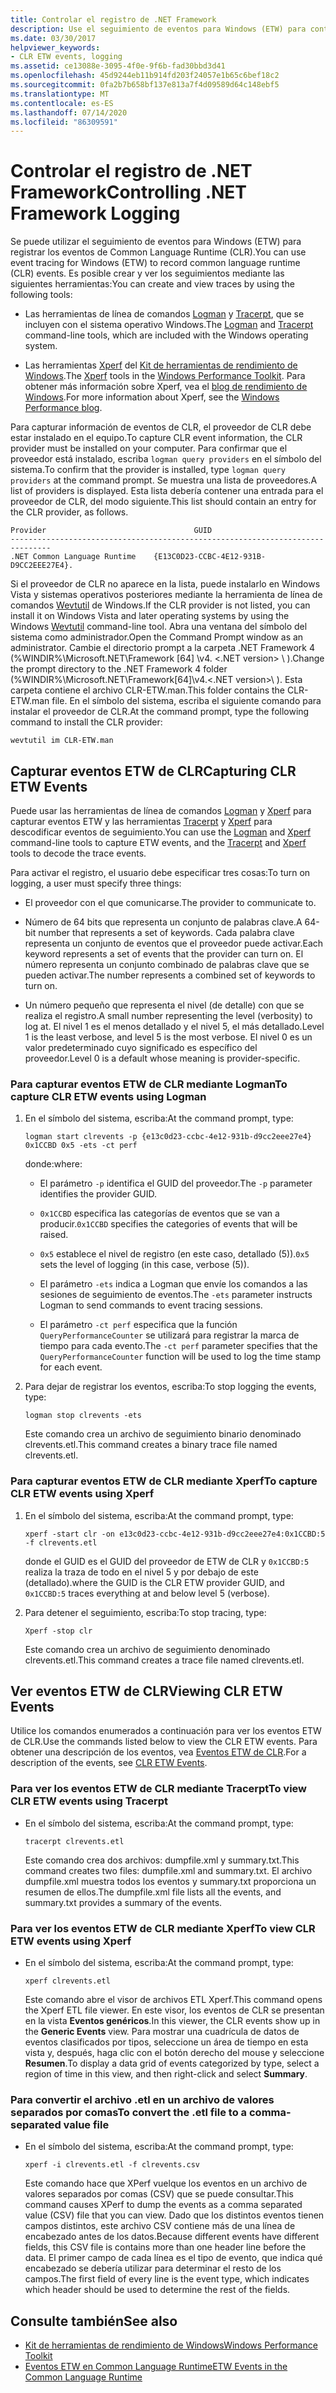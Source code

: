 ```yaml
---
title: Controlar el registro de .NET Framework
description: Use el seguimiento de eventos para Windows (ETW) para controlar los eventos de registro y Common Language Runtime de registros de .NET (CLR). Use herramientas como Logman, tracerpt y Xperf.
ms.date: 03/30/2017
helpviewer_keywords:
- CLR ETW events, logging
ms.assetid: ce13088e-3095-4f0e-9f6b-fad30bbd3d41
ms.openlocfilehash: 45d9244eb11b914fd203f24057e1b65c6bef18c2
ms.sourcegitcommit: 0fa2b7b658bf137e813a7f4d09589d64c148ebf5
ms.translationtype: MT
ms.contentlocale: es-ES
ms.lasthandoff: 07/14/2020
ms.locfileid: "86309591"
---
```

# <a name="controlling-net-framework-logging"></a><span data-ttu-id="389ef-104">Controlar el registro de .NET Framework</span><span class="sxs-lookup"><span data-stu-id="389ef-104">Controlling .NET Framework Logging</span></span>

<span data-ttu-id="389ef-105">Se puede utilizar el seguimiento de eventos para Windows (ETW) para registrar los eventos de Common Language Runtime (CLR).</span><span class="sxs-lookup"><span data-stu-id="389ef-105">You can use event tracing for Windows (ETW) to record common language runtime (CLR) events.</span></span> <span data-ttu-id="389ef-106">Es posible crear y ver los seguimientos mediante las siguientes herramientas:</span><span class="sxs-lookup"><span data-stu-id="389ef-106">You can create and view traces by using the following tools:</span></span>

- <span data-ttu-id="389ef-107">Las herramientas de línea de comandos [Logman](/windows-server/administration/windows-commands/logman) y [Tracerpt](/windows-server/administration/windows-commands/tracerpt_1), que se incluyen con el sistema operativo Windows.</span><span class="sxs-lookup"><span data-stu-id="389ef-107">The [Logman](/windows-server/administration/windows-commands/logman) and [Tracerpt](/windows-server/administration/windows-commands/tracerpt_1) command-line tools, which are included with the Windows operating system.</span></span>

- <span data-ttu-id="389ef-108">Las herramientas [Xperf](/windows-hardware/test/wpt/xperf-command-line-reference) del [Kit de herramientas de rendimiento de Windows](/windows-hardware/test/wpt/).</span><span class="sxs-lookup"><span data-stu-id="389ef-108">The [Xperf](/windows-hardware/test/wpt/xperf-command-line-reference) tools in the [Windows Performance Toolkit](/windows-hardware/test/wpt/).</span></span> <span data-ttu-id="389ef-109">Para obtener más información sobre Xperf, vea el [blog de rendimiento de Windows](https://docs.microsoft.com/archive/blogs/pigscanfly/).</span><span class="sxs-lookup"><span data-stu-id="389ef-109">For more information about Xperf, see the [Windows Performance blog](https://docs.microsoft.com/archive/blogs/pigscanfly/).</span></span>

<span data-ttu-id="389ef-110">Para capturar información de eventos de CLR, el proveedor de CLR debe estar instalado en el equipo.</span><span class="sxs-lookup"><span data-stu-id="389ef-110">To capture CLR event information, the CLR provider must be installed on your computer.</span></span> <span data-ttu-id="389ef-111">Para confirmar que el proveedor está instalado, escriba `logman query providers` en el símbolo del sistema.</span><span class="sxs-lookup"><span data-stu-id="389ef-111">To confirm that the provider is installed, type `logman query providers` at the command prompt.</span></span> <span data-ttu-id="389ef-112">Se muestra una lista de proveedores.</span><span class="sxs-lookup"><span data-stu-id="389ef-112">A list of providers is displayed.</span></span> <span data-ttu-id="389ef-113">Esta lista debería contener una entrada para el proveedor de CLR, del modo siguiente.</span><span class="sxs-lookup"><span data-stu-id="389ef-113">This list should contain an entry for the CLR provider, as follows.</span></span>

```output
Provider                                 GUID
-------------------------------------------------------------------------------
.NET Common Language Runtime    {E13C0D23-CCBC-4E12-931B-D9CC2EEE27E4}.
```

<span data-ttu-id="389ef-114">Si el proveedor de CLR no aparece en la lista, puede instalarlo en Windows Vista y sistemas operativos posteriores mediante la herramienta de línea de comandos [Wevtutil](/windows-server/administration/windows-commands/wevtutil) de Windows.</span><span class="sxs-lookup"><span data-stu-id="389ef-114">If the CLR provider is not listed, you can install it on Windows Vista and later operating systems by using the Windows [Wevtutil](/windows-server/administration/windows-commands/wevtutil) command-line tool.</span></span> <span data-ttu-id="389ef-115">Abra una ventana del símbolo del sistema como administrador.</span><span class="sxs-lookup"><span data-stu-id="389ef-115">Open the Command Prompt window as an administrator.</span></span> <span data-ttu-id="389ef-116">Cambie el directorio prompt a la carpeta .NET Framework 4 (%WINDIR%\Microsoft.NET\Framework [64] \v4. \<.NET version> \ ).</span><span class="sxs-lookup"><span data-stu-id="389ef-116">Change the prompt directory to the .NET Framework 4 folder (%WINDIR%\Microsoft.NET\Framework[64]\v4.\<.NET version>\ ).</span></span> <span data-ttu-id="389ef-117">Esta carpeta contiene el archivo CLR-ETW.man.</span><span class="sxs-lookup"><span data-stu-id="389ef-117">This folder contains the CLR-ETW.man file.</span></span> <span data-ttu-id="389ef-118">En el símbolo del sistema, escriba el siguiente comando para instalar el proveedor de CLR.</span><span class="sxs-lookup"><span data-stu-id="389ef-118">At the command prompt, type the following command to install the CLR provider:</span></span>

`wevtutil im CLR-ETW.man`

## <a name="capturing-clr-etw-events"></a><span data-ttu-id="389ef-119">Capturar eventos ETW de CLR</span><span class="sxs-lookup"><span data-stu-id="389ef-119">Capturing CLR ETW Events</span></span>

<span data-ttu-id="389ef-120">Puede usar las herramientas de línea de comandos [Logman](/windows-server/administration/windows-commands/logman) y [Xperf](/windows-hardware/test/wpt/xperf-command-line-reference) para capturar eventos ETW y las herramientas [Tracerpt](/windows-server/administration/windows-commands/tracerpt_1) y [Xperf](/windows-hardware/test/wpt/xperf-command-line-reference) para descodificar eventos de seguimiento.</span><span class="sxs-lookup"><span data-stu-id="389ef-120">You can use the [Logman](/windows-server/administration/windows-commands/logman) and [Xperf](/windows-hardware/test/wpt/xperf-command-line-reference) command-line tools to capture ETW events, and the [Tracerpt](/windows-server/administration/windows-commands/tracerpt_1) and [Xperf](/windows-hardware/test/wpt/xperf-command-line-reference) tools to decode the trace events.</span></span>

<span data-ttu-id="389ef-121">Para activar el registro, el usuario debe especificar tres cosas:</span><span class="sxs-lookup"><span data-stu-id="389ef-121">To turn on logging, a user must specify three things:</span></span>

- <span data-ttu-id="389ef-122">El proveedor con el que comunicarse.</span><span class="sxs-lookup"><span data-stu-id="389ef-122">The provider to communicate to.</span></span>

- <span data-ttu-id="389ef-123">Número de 64 bits que representa un conjunto de palabras clave.</span><span class="sxs-lookup"><span data-stu-id="389ef-123">A 64-bit number that represents a set of keywords.</span></span> <span data-ttu-id="389ef-124">Cada palabra clave representa un conjunto de eventos que el proveedor puede activar.</span><span class="sxs-lookup"><span data-stu-id="389ef-124">Each keyword represents a set of events that the provider can turn on.</span></span> <span data-ttu-id="389ef-125">El número representa un conjunto combinado de palabras clave que se pueden activar.</span><span class="sxs-lookup"><span data-stu-id="389ef-125">The number represents a combined set of keywords to turn on.</span></span>

- <span data-ttu-id="389ef-126">Un número pequeño que representa el nivel (de detalle) con que se realiza el registro.</span><span class="sxs-lookup"><span data-stu-id="389ef-126">A small number representing the level (verbosity) to log at.</span></span> <span data-ttu-id="389ef-127">El nivel 1 es el menos detallado y el nivel 5, el más detallado.</span><span class="sxs-lookup"><span data-stu-id="389ef-127">Level 1 is the least verbose, and level 5 is the most verbose.</span></span> <span data-ttu-id="389ef-128">El nivel 0 es un valor predeterminado cuyo significado es específico del proveedor.</span><span class="sxs-lookup"><span data-stu-id="389ef-128">Level 0 is a default whose meaning is provider-specific.</span></span>

### <a name="to-capture-clr-etw-events-using-logman"></a><span data-ttu-id="389ef-129">Para capturar eventos ETW de CLR mediante Logman</span><span class="sxs-lookup"><span data-stu-id="389ef-129">To capture CLR ETW events using Logman</span></span>

1. <span data-ttu-id="389ef-130">En el símbolo del sistema, escriba:</span><span class="sxs-lookup"><span data-stu-id="389ef-130">At the command prompt, type:</span></span>

     `logman start clrevents -p {e13c0d23-ccbc-4e12-931b-d9cc2eee27e4} 0x1CCBD 0x5 -ets -ct perf`

     <span data-ttu-id="389ef-131">donde:</span><span class="sxs-lookup"><span data-stu-id="389ef-131">where:</span></span>

    - <span data-ttu-id="389ef-132">El parámetro `-p` identifica el GUID del proveedor.</span><span class="sxs-lookup"><span data-stu-id="389ef-132">The `-p` parameter identifies the provider GUID.</span></span>

    - <span data-ttu-id="389ef-133">`0x1CCBD` especifica las categorías de eventos que se van a producir.</span><span class="sxs-lookup"><span data-stu-id="389ef-133">`0x1CCBD` specifies the categories of events that will be raised.</span></span>

    - <span data-ttu-id="389ef-134">`0x5` establece el nivel de registro (en este caso, detallado (5)).</span><span class="sxs-lookup"><span data-stu-id="389ef-134">`0x5` sets the level of logging (in this case, verbose (5)).</span></span>

    - <span data-ttu-id="389ef-135">El parámetro `-ets` indica a Logman que envíe los comandos a las sesiones de seguimiento de eventos.</span><span class="sxs-lookup"><span data-stu-id="389ef-135">The `-ets` parameter instructs Logman to send commands to event tracing sessions.</span></span>

    - <span data-ttu-id="389ef-136">El parámetro `-ct perf` especifica que la función `QueryPerformanceCounter` se utilizará para registrar la marca de tiempo para cada evento.</span><span class="sxs-lookup"><span data-stu-id="389ef-136">The `-ct perf` parameter specifies that the `QueryPerformanceCounter` function will be used to log the time stamp for each event.</span></span>

2. <span data-ttu-id="389ef-137">Para dejar de registrar los eventos, escriba:</span><span class="sxs-lookup"><span data-stu-id="389ef-137">To stop logging the events, type:</span></span>

     `logman stop clrevents -ets`

     <span data-ttu-id="389ef-138">Este comando crea un archivo de seguimiento binario denominado clrevents.etl.</span><span class="sxs-lookup"><span data-stu-id="389ef-138">This command creates a binary trace file named clrevents.etl.</span></span>

### <a name="to-capture-clr-etw-events-using-xperf"></a><span data-ttu-id="389ef-139">Para capturar eventos ETW de CLR mediante Xperf</span><span class="sxs-lookup"><span data-stu-id="389ef-139">To capture CLR ETW events using Xperf</span></span>

1. <span data-ttu-id="389ef-140">En el símbolo del sistema, escriba:</span><span class="sxs-lookup"><span data-stu-id="389ef-140">At the command prompt, type:</span></span>

     `xperf -start clr -on e13c0d23-ccbc-4e12-931b-d9cc2eee27e4:0x1CCBD:5 -f clrevents.etl`

     <span data-ttu-id="389ef-141">donde el GUID es el GUID del proveedor de ETW de CLR y `0x1CCBD:5` realiza la traza de todo en el nivel 5 y por debajo de este (detallado).</span><span class="sxs-lookup"><span data-stu-id="389ef-141">where the GUID is the CLR ETW provider GUID, and `0x1CCBD:5` traces everything at and below level 5 (verbose).</span></span>

2. <span data-ttu-id="389ef-142">Para detener el seguimiento, escriba:</span><span class="sxs-lookup"><span data-stu-id="389ef-142">To stop tracing, type:</span></span>

     `Xperf -stop clr`

     <span data-ttu-id="389ef-143">Este comando crea un archivo de seguimiento denominado clrevents.etl.</span><span class="sxs-lookup"><span data-stu-id="389ef-143">This command creates a trace file named clrevents.etl.</span></span>

## <a name="viewing-clr-etw-events"></a><span data-ttu-id="389ef-144">Ver eventos ETW de CLR</span><span class="sxs-lookup"><span data-stu-id="389ef-144">Viewing CLR ETW Events</span></span>

<span data-ttu-id="389ef-145">Utilice los comandos enumerados a continuación para ver los eventos ETW de CLR.</span><span class="sxs-lookup"><span data-stu-id="389ef-145">Use the commands listed below to view the CLR ETW events.</span></span> <span data-ttu-id="389ef-146">Para obtener una descripción de los eventos, vea [Eventos ETW de CLR](clr-etw-events.md).</span><span class="sxs-lookup"><span data-stu-id="389ef-146">For a description of the events, see [CLR ETW Events](clr-etw-events.md).</span></span>

### <a name="to-view-clr-etw-events-using-tracerpt"></a><span data-ttu-id="389ef-147">Para ver los eventos ETW de CLR mediante Tracerpt</span><span class="sxs-lookup"><span data-stu-id="389ef-147">To view CLR ETW events using Tracerpt</span></span>

- <span data-ttu-id="389ef-148">En el símbolo del sistema, escriba:</span><span class="sxs-lookup"><span data-stu-id="389ef-148">At the command prompt, type:</span></span>

     `tracerpt clrevents.etl`

     <span data-ttu-id="389ef-149">Este comando crea dos archivos: dumpfile.xml y summary.txt.</span><span class="sxs-lookup"><span data-stu-id="389ef-149">This command creates two files: dumpfile.xml and summary.txt.</span></span> <span data-ttu-id="389ef-150">El archivo dumpfile.xml muestra todos los eventos y summary.txt proporciona un resumen de ellos.</span><span class="sxs-lookup"><span data-stu-id="389ef-150">The dumpfile.xml file lists all the events, and summary.txt provides a summary of the events.</span></span>

### <a name="to-view-clr-etw-events-using-xperf"></a><span data-ttu-id="389ef-151">Para ver los eventos ETW de CLR mediante Xperf</span><span class="sxs-lookup"><span data-stu-id="389ef-151">To view CLR ETW events using Xperf</span></span>

- <span data-ttu-id="389ef-152">En el símbolo del sistema, escriba:</span><span class="sxs-lookup"><span data-stu-id="389ef-152">At the command prompt, type:</span></span>

     `xperf clrevents.etl`

     <span data-ttu-id="389ef-153">Este comando abre el visor de archivos ETL Xperf.</span><span class="sxs-lookup"><span data-stu-id="389ef-153">This command opens the Xperf ETL file viewer.</span></span> <span data-ttu-id="389ef-154">En este visor, los eventos de CLR se presentan en la vista **Eventos genéricos**.</span><span class="sxs-lookup"><span data-stu-id="389ef-154">In this viewer, the CLR events show up in the **Generic Events** view.</span></span> <span data-ttu-id="389ef-155">Para mostrar una cuadrícula de datos de eventos clasificados por tipos, seleccione un área de tiempo en esta vista y, después, haga clic con el botón derecho del mouse y seleccione **Resumen**.</span><span class="sxs-lookup"><span data-stu-id="389ef-155">To display a data grid of events categorized by type, select a region of time in this view, and then right-click and select **Summary**.</span></span>

### <a name="to-convert-the-etl-file-to-a-comma-separated-value-file"></a><span data-ttu-id="389ef-156">Para convertir el archivo .etl en un archivo de valores separados por comas</span><span class="sxs-lookup"><span data-stu-id="389ef-156">To convert the .etl file to a comma-separated value file</span></span>

- <span data-ttu-id="389ef-157">En el símbolo del sistema, escriba:</span><span class="sxs-lookup"><span data-stu-id="389ef-157">At the command prompt, type:</span></span>

     `xperf -i clrevents.etl -f clrevents.csv`

     <span data-ttu-id="389ef-158">Este comando hace que XPerf vuelque los eventos en un archivo de valores separados por comas (CSV) que se puede consultar.</span><span class="sxs-lookup"><span data-stu-id="389ef-158">This command causes XPerf to dump the events as a comma separated value (CSV) file that you can view.</span></span> <span data-ttu-id="389ef-159">Dado que los distintos eventos tienen campos distintos, este archivo CSV contiene más de una línea de encabezado antes de los datos.</span><span class="sxs-lookup"><span data-stu-id="389ef-159">Because different events have different fields, this CSV file is contains more than one header line before the data.</span></span> <span data-ttu-id="389ef-160">El primer campo de cada línea es el tipo de evento, que indica qué encabezado se debería utilizar para determinar el resto de los campos.</span><span class="sxs-lookup"><span data-stu-id="389ef-160">The first field of every line is the event type, which indicates which header should be used to determine the rest of the fields.</span></span>

## <a name="see-also"></a><span data-ttu-id="389ef-161">Consulte también</span><span class="sxs-lookup"><span data-stu-id="389ef-161">See also</span></span>

- [<span data-ttu-id="389ef-162">Kit de herramientas de rendimiento de Windows</span><span class="sxs-lookup"><span data-stu-id="389ef-162">Windows Performance Toolkit</span></span>](/windows-hardware/test/wpt/)
- [<span data-ttu-id="389ef-163">Eventos ETW en Common Language Runtime</span><span class="sxs-lookup"><span data-stu-id="389ef-163">ETW Events in the Common Language Runtime</span></span>](etw-events-in-the-common-language-runtime.md)

